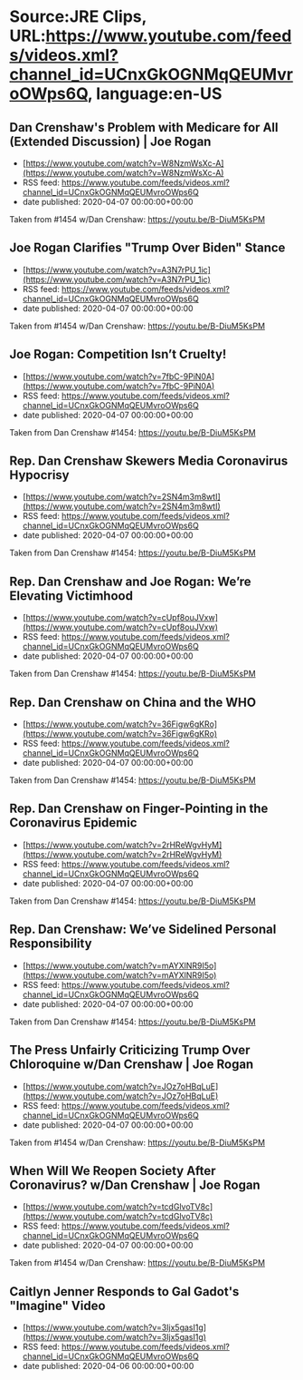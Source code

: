 # Source:JRE Clips, URL:https://www.youtube.com/feeds/videos.xml?channel_id=UCnxGkOGNMqQEUMvroOWps6Q, language:en-US

## Dan Crenshaw's Problem with Medicare for All (Extended Discussion) | Joe Rogan
 - [https://www.youtube.com/watch?v=W8NzmWsXc-A](https://www.youtube.com/watch?v=W8NzmWsXc-A)
 - RSS feed: https://www.youtube.com/feeds/videos.xml?channel_id=UCnxGkOGNMqQEUMvroOWps6Q
 - date published: 2020-04-07 00:00:00+00:00

Taken from #1454 w/Dan Crenshaw:
https://youtu.be/B-DiuM5KsPM

## Joe Rogan Clarifies "Trump Over Biden" Stance
 - [https://www.youtube.com/watch?v=A3N7rPU_1ic](https://www.youtube.com/watch?v=A3N7rPU_1ic)
 - RSS feed: https://www.youtube.com/feeds/videos.xml?channel_id=UCnxGkOGNMqQEUMvroOWps6Q
 - date published: 2020-04-07 00:00:00+00:00

Taken from #1454 w/Dan Crenshaw:
https://youtu.be/B-DiuM5KsPM

## Joe Rogan: Competition Isn’t Cruelty!
 - [https://www.youtube.com/watch?v=7fbC-9PiN0A](https://www.youtube.com/watch?v=7fbC-9PiN0A)
 - RSS feed: https://www.youtube.com/feeds/videos.xml?channel_id=UCnxGkOGNMqQEUMvroOWps6Q
 - date published: 2020-04-07 00:00:00+00:00

Taken from Dan Crenshaw #1454: https://youtu.be/B-DiuM5KsPM

## Rep. Dan Crenshaw Skewers Media Coronavirus Hypocrisy
 - [https://www.youtube.com/watch?v=2SN4m3m8wtI](https://www.youtube.com/watch?v=2SN4m3m8wtI)
 - RSS feed: https://www.youtube.com/feeds/videos.xml?channel_id=UCnxGkOGNMqQEUMvroOWps6Q
 - date published: 2020-04-07 00:00:00+00:00

Taken from Dan Crenshaw #1454: https://youtu.be/B-DiuM5KsPM

## Rep. Dan Crenshaw and Joe Rogan: We’re Elevating Victimhood
 - [https://www.youtube.com/watch?v=cUpf8ouJVxw](https://www.youtube.com/watch?v=cUpf8ouJVxw)
 - RSS feed: https://www.youtube.com/feeds/videos.xml?channel_id=UCnxGkOGNMqQEUMvroOWps6Q
 - date published: 2020-04-07 00:00:00+00:00

Taken from Dan Crenshaw #1454: https://youtu.be/B-DiuM5KsPM

## Rep. Dan Crenshaw on China and the WHO
 - [https://www.youtube.com/watch?v=36Figw6gKRo](https://www.youtube.com/watch?v=36Figw6gKRo)
 - RSS feed: https://www.youtube.com/feeds/videos.xml?channel_id=UCnxGkOGNMqQEUMvroOWps6Q
 - date published: 2020-04-07 00:00:00+00:00

Taken from Dan Crenshaw #1454: https://youtu.be/B-DiuM5KsPM

## Rep. Dan Crenshaw on Finger-Pointing in the Coronavirus Epidemic
 - [https://www.youtube.com/watch?v=2rHReWgvHyM](https://www.youtube.com/watch?v=2rHReWgvHyM)
 - RSS feed: https://www.youtube.com/feeds/videos.xml?channel_id=UCnxGkOGNMqQEUMvroOWps6Q
 - date published: 2020-04-07 00:00:00+00:00

Taken from Dan Crenshaw #1454: https://youtu.be/B-DiuM5KsPM

## Rep. Dan Crenshaw: We’ve Sidelined Personal Responsibility
 - [https://www.youtube.com/watch?v=mAYXlNR9I5o](https://www.youtube.com/watch?v=mAYXlNR9I5o)
 - RSS feed: https://www.youtube.com/feeds/videos.xml?channel_id=UCnxGkOGNMqQEUMvroOWps6Q
 - date published: 2020-04-07 00:00:00+00:00

Taken from Dan Crenshaw #1454: https://youtu.be/B-DiuM5KsPM

## The Press Unfairly Criticizing Trump Over Chloroquine w/Dan Crenshaw | Joe Rogan
 - [https://www.youtube.com/watch?v=JOz7oHBqLuE](https://www.youtube.com/watch?v=JOz7oHBqLuE)
 - RSS feed: https://www.youtube.com/feeds/videos.xml?channel_id=UCnxGkOGNMqQEUMvroOWps6Q
 - date published: 2020-04-07 00:00:00+00:00

Taken from #1454 w/Dan Crenshaw:
https://youtu.be/B-DiuM5KsPM

## When Will We Reopen Society After Coronavirus? w/Dan Crenshaw | Joe Rogan
 - [https://www.youtube.com/watch?v=tcdGlvoTV8c](https://www.youtube.com/watch?v=tcdGlvoTV8c)
 - RSS feed: https://www.youtube.com/feeds/videos.xml?channel_id=UCnxGkOGNMqQEUMvroOWps6Q
 - date published: 2020-04-07 00:00:00+00:00

Taken from #1454 w/Dan Crenshaw:
https://youtu.be/B-DiuM5KsPM

## Caitlyn Jenner Responds to Gal Gadot's "Imagine" Video
 - [https://www.youtube.com/watch?v=3Ijx5gasI1g](https://www.youtube.com/watch?v=3Ijx5gasI1g)
 - RSS feed: https://www.youtube.com/feeds/videos.xml?channel_id=UCnxGkOGNMqQEUMvroOWps6Q
 - date published: 2020-04-06 00:00:00+00:00



